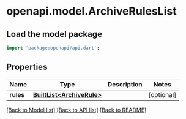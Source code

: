 # openapi.model.ArchiveRulesList

## Load the model package
```dart
import 'package:openapi/api.dart';
```

## Properties
Name | Type | Description | Notes
------------ | ------------- | ------------- | -------------
**rules** | [**BuiltList&lt;ArchiveRule&gt;**](ArchiveRule.md) |  | [optional] 

[[Back to Model list]](../README.md#documentation-for-models) [[Back to API list]](../README.md#documentation-for-api-endpoints) [[Back to README]](../README.md)


